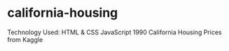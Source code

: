 # california-housing

Technology Used:
HTML & CSS
JavaScript
1990 California Housing Prices from Kaggle
